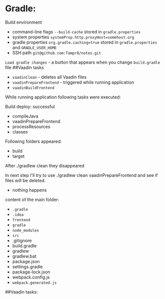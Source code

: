 
# Gradle:

Build environment
- command-line flags `--build-cache` stored in `gradle.properties`
- system properties `systemProp.http.proxyHost=somehost.org`
- gradle properties `org.gradle.caching=true` stored in `gradle.properties` and `GRADLE_USER_HOME`
 - SSH path `git@github.com:Tampr0/notes.git`


































`Load gradle changes` - a button that appears when you change `build.gradle` file
##Vaadin tasks
- `vaadinClean` - deletes all Vaadin files
- `vaadinPrepareFrontend` - triggered while running application
- `vaadinBuildFrontend`

While running application following tasks were executed:

Build deploy: successful

- compileJava
- vaadinPrepareFrontend
- processResources
- classes

Following folders appeared:
- build
- target

After ./gradlew clean they disappeared


In next step I'll try to use ./gradlew clean vaadinPrepareFrontend and 
see if files will be deleted.

- nothing happens

content of the main folder:
- `.gradle`
- `.idea`
- `frontend`
- `gradle`
- `node_modules`
- `src`
- .gitignore
- build.gradle
- gradlew
- gradlew.bat
- package.json
- settings.gradle
- package-lock.json
- webpack.config.js
- `webpack.generated.js`


##Vaadin tasks:
